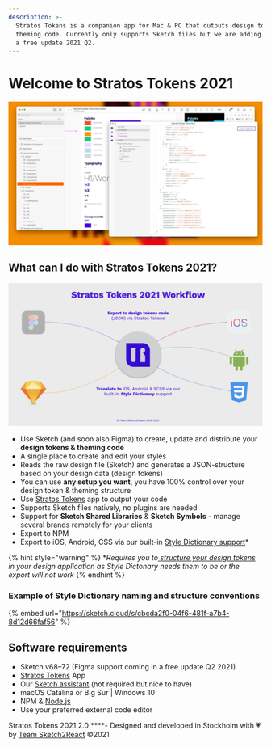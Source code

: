 ```yaml
---
description: >-
  Stratos Tokens is a companion app for Mac & PC that outputs design tokens &
  theming code. Currently only supports Sketch files but we are adding Figma in
  a free update 2021 Q2.
---
```


# Welcome to Stratos Tokens 2021

![](.gitbook/assets/tokens2021-hero.jpg)

## What can I do with Stratos Tokens 2021?

![Figma support coming later Q2 2021](.gitbook/assets/stratos-tokens-presentation-2020-shorter.001.jpeg)

* Use Sketch \(and soon also Figma\) to create, update and distribute your **design tokens & theming code**
* A single place to create and edit your styles
* Reads the raw design file \(Sketch\) and generates a JSON-structure based on your design data \(design tokens\)
* You can use **any setup you want**, you have 100% control over your design token & theming structure
* Use [Stratos Tokens](https://marketplace.sketch2react.io/product/stratos-tokens-pre-release/) app to output your code
* Supports Sketch files natively, no plugins are needed
* Support for **Sketch Shared Libraries** & **Sketch Symbols** - manage several brands remotely for your clients
* Export to NPM
* Export to iOS, Android, CSS via our built-in [Style Dictionary support](https://amzn.github.io/style-dictionary/#/)\*

{% hint style="warning" %}
\*_Requires you to_[ _structure your design tokens_](https://amzn.github.io/style-dictionary/#/properties?id=examples) _in your design application as Style Dictonary needs them to be or the export will not work_
{% endhint %}

### Example of Style Dictionary naming and structure conventions

{% embed url="https://sketch.cloud/s/cbcda2f0-04f6-481f-a7b4-8d12d66faf56" %}

## Software requirements

* Sketch v68–72 \(Figma support coming in a free update Q2 2021\)
* [Stratos Tokens](https://marketplace.sketch2react.io/product/stratos-tokens-pre-release/) App
* Our [Sketch assistant](https://www.sketch.com/extensions/assistants/stratos-tokens-assistant/) \(not required but nice to have\)
* macOS Catalina or Big Sur \| Windows 10
* NPM & [Node.js](https://nodejs.org/en/download/)
* Use your preferred external code editor

Stratos Tokens 2021.2.0 ****- Designed and developed in Stockholm with 💗 by [Team Sketch2React](https://sketch2react.io) ©2021

